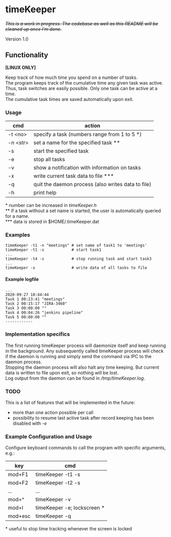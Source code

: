 # timeKeeper

~~_This is a work in progress. The codebase as well as this README will be cleaned up once I'm done._~~

Version 1.0

## Functionality
**[LINUX ONLY]**  

Keep track of how much time you spend on a number of tasks.  
The program keeps track of the cumulative time any given task was active. Thus, task switches are easily possible. Only one task can be active at a time.  
The cumulative task times are saved automatically upon exit.


### Usage

| cmd|action |
|----|-------|
|-t \<no\>   | specify a task (numbers range from 1 to 5 \*)  
|-n \<str\>  | set a name for the specified task  \*\*
|-s          | start the specified task
|-e          | stop all tasks
|-v          | show a notification with information on tasks
|-x          | write current task data to file \*\*\*
|-q          | quit the daemon process (also writes data to file)
|-h          | print help

\* number can be increased in _timeKeeper.h_  
\*\* if a task without a set name is started, the user is automatically queried for a name.  
\*\*\* data is stored in $HOME/.timeKeeper.dat

### Examples

    timeKeeper -t1 -n "meetings" # set name of task1 to 'meetings'
    timeKeeper -t1 -s            # start task1
    ...
    timeKeeper -t4 -s            # stop running task and start task3
    ...
    timeKeeper -x                # write data of all tasks to file


#### Example logfile

    ...
    2020-09-27 18:44:44
    Task 1 00:23:41 "meetings"
    Task 2 00:15:17 "JIRA-3460"
    Task 3 00:00:00 ""
    Task 4 00:04:26 "jenkins pipeline"
    Task 5 00:00:00 ""
    ------------





### Implementation specifics

The first running timeKeeper process will daemonize itself and keep running in the background. Any subsequently called timeKeeper process will check if the daemon is running and simply send the command via IPC to the daemon process.  
Stopping the daemon process will also halt any time keeping. But current data is written to file upon exit, so nothing will be lost.  
Log output from the daemon can be found in _/tmp/timeKeeper.log_.

### TODO

This is a list of features that will be implemented in the future:  
*  more than one action possible per call  
*  possibility to resume last active task after record keeping has been disabled with _-e_

### Example Configuration and Usage

 
Configure keyboard commands to call the program with specific arguments, e.g.:  

| key     | cmd              |
|---------|------------------|
| mod+F1  | timeKeeper -t1 -s|
| mod+F2  | timeKeeper -t2 -s|
| ...     | ...              |
| mod+^   | timeKeeper -v    |
| mod+l   | timeKeeper -e; lockscreen \*|
| mod+esc | timeKeeper -q    |

\* useful to stop time tracking whenever the screen is locked
